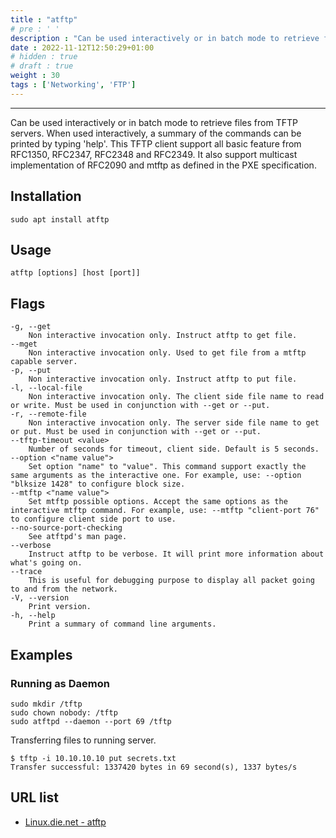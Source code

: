 ```yaml
---
title : "atftp"
# pre : ' '
description : "Can be used interactively or in batch mode to retrieve files from TFTP servers."
date : 2022-11-12T12:50:29+01:00
# hidden : true
# draft : true
weight : 30
tags : ['Networking', 'FTP']
---
```


---

Can be used interactively or in batch mode to retrieve files from TFTP servers. When used interactively, a summary of the commands can be printed by typing 'help'. This TFTP client support all basic feature from RFC1350, RFC2347, RFC2348 and RFC2349. It also support multicast implementation of RFC2090 and mtftp as defined in the PXE specification.

## Installation

```plain
sudo apt install atftp
```

## Usage

```plain
atftp [options] [host [port]]
```

## Flags

```plain
-g, --get
    Non interactive invocation only. Instruct atftp to get file.
--mget
    Non interactive invocation only. Used to get file from a mtftp capable server.
-p, --put
    Non interactive invocation only. Instruct atftp to put file.
-l, --local-file
    Non interactive invocation only. The client side file name to read or write. Must be used in conjunction with --get or --put.
-r, --remote-file
    Non interactive invocation only. The server side file name to get or put. Must be used in conjunction with --get or --put.
--tftp-timeout <value>
    Number of seconds for timeout, client side. Default is 5 seconds.
--option <"name value">
    Set option "name" to "value". This command support exactly the same arguments as the interactive one. For example, use: --option "blksize 1428" to configure block size.
--mtftp <"name value">
    Set mtftp possible options. Accept the same options as the interactive mtftp command. For example, use: --mtftp "client-port 76" to configure client side port to use.
--no-source-port-checking
    See atftpd's man page.
--verbose
    Instruct atftp to be verbose. It will print more information about what's going on.
--trace
    This is useful for debugging purpose to display all packet going to and from the network.
-V, --version
    Print version.
-h, --help
    Print a summary of command line arguments.
```

## Examples

### Running as Daemon

```plain
sudo mkdir /tftp
sudo chown nobody: /tftp
sudo atftpd --daemon --port 69 /tftp
```

Transferring files to running server.

```plain
$ tftp -i 10.10.10.10 put secrets.txt
Transfer successful: 1337420 bytes in 69 second(s), 1337 bytes/s
```

## URL list

- [Linux.die.net - atftp](https://linux.die.net/man/1/atftp)
